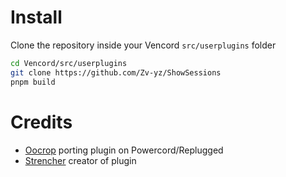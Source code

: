 # Install
Clone the repository inside your Vencord `src/userplugins` folder
```bash
cd Vencord/src/userplugins
git clone https://github.com/Zv-yz/ShowSessions
pnpm build
```

# Credits
- [Oocrop](https://github.com/Oocrop/show-sessions) porting plugin on Powercord/Replugged
- [Strencher](https://github.com/Strencher) creator of plugin